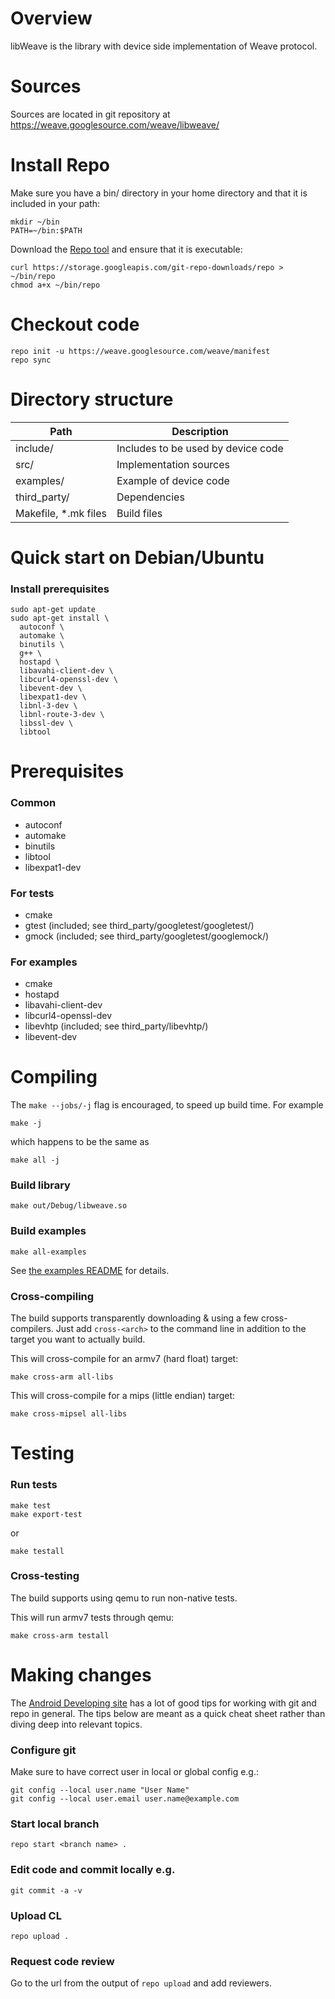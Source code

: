 # Overview

libWeave is the library with device side implementation of Weave protocol.

# Sources

Sources are located in git repository at
https://weave.googlesource.com/weave/libweave/


# Install Repo

Make sure you have a bin/ directory in your home directory
and that it is included in your path:

```
mkdir ~/bin
PATH=~/bin:$PATH
```

Download the [Repo tool](https://gerrit.googlesource.com/git-repo) and ensure
that it is executable:

```
curl https://storage.googleapis.com/git-repo-downloads/repo > ~/bin/repo
chmod a+x ~/bin/repo
```

# Checkout code

```
repo init -u https://weave.googlesource.com/weave/manifest
repo sync
```

# Directory structure

| Path                     | Description                        |
|--------------------------|------------------------------------|
| include/                 | Includes to be used by device code |
| src/                     | Implementation sources             |
| examples/                | Example of device code             |
| third_party/             | Dependencies                       |
| Makefile, \*.mk files    | Build files                        |


# Quick start on Debian/Ubuntu

### Install prerequisites

```
sudo apt-get update
sudo apt-get install \
  autoconf \
  automake \
  binutils \
  g++ \
  hostapd \
  libavahi-client-dev \
  libcurl4-openssl-dev \
  libevent-dev \
  libexpat1-dev \
  libnl-3-dev \
  libnl-route-3-dev \
  libssl-dev \
  libtool
```

# Prerequisites

### Common

  - autoconf
  - automake
  - binutils
  - libtool
  - libexpat1-dev

### For tests

  - cmake
  - gtest (included; see third_party/googletest/googletest/)
  - gmock (included; see third_party/googletest/googlemock/)

### For examples

  - cmake
  - hostapd
  - libavahi-client-dev
  - libcurl4-openssl-dev
  - libevhtp (included; see third_party/libevhtp/)
  - libevent-dev


# Compiling

The `make --jobs/-j` flag is encouraged, to speed up build time. For example

```
make -j
```

which happens to be the same as

```
make all -j
```

### Build library

```
make out/Debug/libweave.so
```

### Build examples

```
make all-examples
```

See [the examples README](/examples/daemon/README.md) for details.

### Cross-compiling

The build supports transparently downloading & using a few cross-compilers.
Just add `cross-<arch>` to the command line in addition to the target you
want to actually build.

This will cross-compile for an armv7 (hard float) target:

```
make cross-arm all-libs
```

This will cross-compile for a mips (little endian) target:

```
make cross-mipsel all-libs
```

# Testing

### Run tests

```
make test
make export-test
```

or

```
make testall
```

### Cross-testing

The build supports using qemu to run non-native tests.

This will run armv7 tests through qemu:

```
make cross-arm testall
```

# Making changes

The [Android Developing site](https://source.android.com/source/developing.html)
has a lot of good tips for working with git and repo in general.  The tips below
are meant as a quick cheat sheet rather than diving deep into relevant topics.

### Configure git
Make sure to have correct user in local or global config e.g.:

```
git config --local user.name "User Name"
git config --local user.email user.name@example.com
```

### Start local branch

```
repo start <branch name> .
```

### Edit code and commit locally e.g.

```
git commit -a -v
```

### Upload CL

```
repo upload .
```

### Request code review

Go to the url from the output of `repo upload` and add reviewers.
